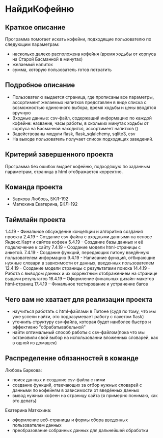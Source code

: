# НайдиКофейню

## Краткое описание

Программа помогает искать кофейни, подходящие пользователю по следующим параметрам: 
* насколько далеко расположена кофейня (время ходьбы от корпуса на Старой Басманной в минутах)
* желаемый напиток
* сумма, которую пользователь готов потратить 


## Подробное описание

* Пользователю выдается страница, где прописаны все параметры, ассортимент желаемых напитков представлен в виде списка с возможностью одиночного выбора, время ходьбы и цены вводятся вручную
* Входные данные: csv-файл, содержащий информацию по каждой кофейне: название, часы работы, в скольких минутах ходьбы от корпуса на Басманной находится, ассортимент напитков ()
* Задействованы модули flask, flask_sqlalchemy, sqlite3, csv
* На выходе пользователь получает список подходящих заведений.


## Критерий завершенного проекта

Программа без ошибок выдает кофейню, подходящую по заданным параметрам, страница в html отображается корректно.


## Команда проекта

* Баркова Любовь, БКЛ-192
* Матюхина Екатерина, БКЛ-192


## Таймлайн проекта

1.4.19 - Финальное обсуждение концепции и алгоритма создания проекта
2.4.19 - Создание csv-файла с входными данными на основе Яндекс.Карт и сайтов кофеен
5.4.19 - Создание базы данных и её подключение к сайту
7.4.19 - Создание модели html-страницы с анкетой.
7.4.19 - Создание функций, передающих питону введённую пользователем информацию
9.4.19 - Написание функций, отбирающие нужные словари в зависимости от данных, введенных пользователем
12.4.19 - Создание модели страницы с результатами поиска
14.4.19 – Работа с выводом данных и их корректным отображением на странице выдачи результатов
16.4.19 – Оформление финальных дизайн-макетов html-страниц
17.4.19 – Финальное тестирование и устранение багов


## Чего вам не хватает для реализации проекта

* научиться работать с html-файлами в Питоне (судя по тому, что мы уже успели найти, это подразумевает работу с пакетом flask) 
* уточнить структуру csv-файла, которая будет наиболее быстро и эффективно "обрабатывабельной"
* найти оптимальный способ работы с csv-файлом(пока что мы остановили свой выбор на использовании вложенных словарей, как в одной из домашек)


## Распределение обязанностей в команде

Любовь Баркова:
- поиск данных и создание csv-файла с ними
- создание функций, отвечающих за отбор нужных словарей с данными по кофейням в зависимости от введённых данных
- вывод нужных кофеен на страницу сайта (я примерно понимаю, как это делать)

Екатерина Матюхина:
- оформление веб-страницы и формы сбора введенных пользователем данных
- преобразование собранных данных для дальнейшей обработки 
